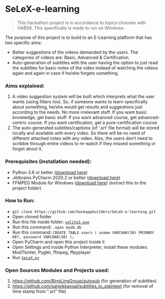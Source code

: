 # SeLeX-e-learning

> This hackathon project is in accordance to topics choosen with HAB59. This specifically is made to run on Windows.

The purpose of this project is to build to an E-Learning platform that has two specific aims:
* Better suggestions of the videos demanded by the users. The categories of videos are: Basic, Advanced & Certification.
* Auto-generation of subtitles with the user having the option to just read the subtitles for basic notes of the video instead of watching the videos again and again in case if he/she forgets something.

### Aims explained:
1. A video suggestion system will be built which interprets what the user wants (using filters too). So, if someone wants to learn specifically about something, he/she would get results and suggestions just according to the needs. No more irrelevant stuff. If you want basic knowledge, get basic stuff. If you want advanced course, get advanced-centric course. If you want certification, get a pure-certification course.
2. The auto-generated subtitles/captions (of ‘.srt’ file format) will be stored locally and available with every video. So there will be no need of different attached notes with any video. Also, the users don’t need to scribble through entire videos to re-watch if they missed something or forgot about it.


### Prerequisites (installation needed):
* Python 3.8 or better ([download here](https://www.python.org/downloads/windows/))
* Jetbrains PyCharm 2020.2 or better ([download here](https://www.jetbrains.com/pycharm/download/#section=windows))
* FFMPEG Module for Windows ([download here](https://ffmpeg.zeranoe.com/builds/)) (extract this to the project folder)

### How to Run:
* `git clone https://github.com/hackappbuilders/SeLeX-e-learning.git`
* Open cloned folder
* Run this file inside folder: [`sqlite3.exe`](https://github.com/hackappbuilders/SeLeX-e-learning/blob/master/sqlite3.exe)
* Run this command: `.open mydb.db`
* Run this command: `CREATE TABLE users ( uname VARCHAR(30) PRIMARY KEY, password VARCHAR(30) );`
* Open PyCharm and open this project inside it
* Open Settings and inside Python Interpreter, install these modules: ModTkinter, Pyglet, ffmpeg, ffpyplayer
* Run [`SeLeX.py`](https://github.com/hackappbuilders/SeLeX-e-learning/blob/master/SeLeX.py)

### Open Sources Modules and Projects used:
1. https://github.com/BingLingGroup/autosub (for generation of subtitles)
2. https://github.com/satwikkansal/subtitles_to_plaintext (for removal of time stamp from ".srt" file)

